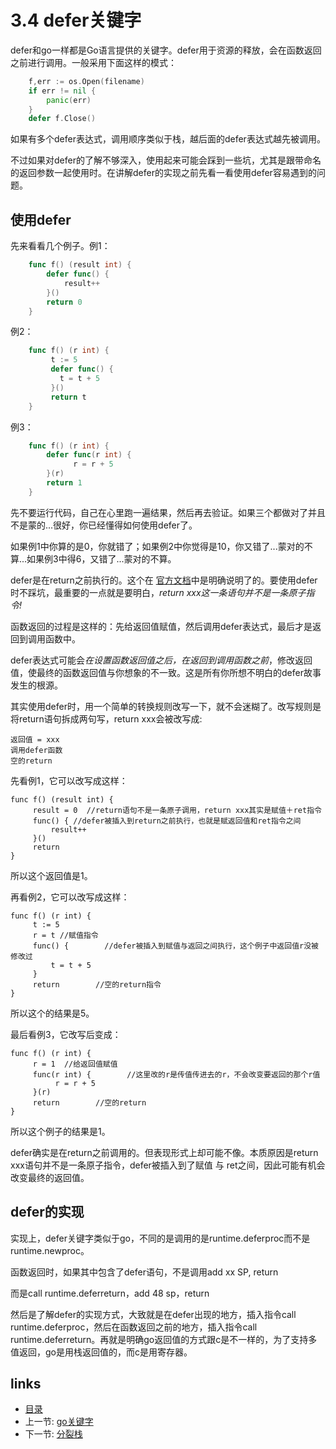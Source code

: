 # 3.4 defer关键字

defer和go一样都是Go语言提供的关键字。defer用于资源的释放，会在函数返回之前进行调用。一般采用下面这样的模式：

```go
	f,err := os.Open(filename)
	if err != nil {
		panic(err)
	}
	defer f.Close()
```

如果有多个defer表达式，调用顺序类似于栈，越后面的defer表达式越先被调用。

不过如果对defer的了解不够深入，使用起来可能会踩到一些坑，尤其是跟带命名的返回参数一起使用时。在讲解defer的实现之前先看一看使用defer容易遇到的问题。

## 使用defer
先来看看几个例子。例1：

```go
	func f() (result int) {
		defer func() {
			result++
		}()
		return 0
	}
```

例2：
```go
	func f() (r int) {
	     t := 5
	     defer func() {
		   t = t + 5
	     }()
	     return t
	}
```	

例3：

``` go
	func f() (r int) {
		defer func(r int) {
		      r = r + 5
		}(r)
		return 1
	}
```

先不要运行代码，自己在心里跑一遍结果，然后再去验证。如果三个都做对了并且不是蒙的...很好，你已经懂得如何使用defer了。

如果例1中你算的是0，你就错了；如果例2中你觉得是10，你又错了...蒙对的不算...如果例3中得6，又错了...蒙对的不算。

defer是在return之前执行的。这个在 [官方文档](http://golang.org/ref/spec#defer_statements)中是明确说明了的。要使用defer时不踩坑，最重要的一点就是要明白，*return xxx这一条语句并不是一条原子指令!*

函数返回的过程是这样的：先给返回值赋值，然后调用defer表达式，最后才是返回到调用函数中。

defer表达式可能会*在设置函数返回值之后，在返回到调用函数之前*，修改返回值，使最终的函数返回值与你想象的不一致。这是所有你所想不明白的defer故事发生的根源。

其实使用defer时，用一个简单的转换规则改写一下，就不会迷糊了。改写规则是将return语句拆成两句写，return xxx会被改写成:

	返回值 = xxx
	调用defer函数
	空的return

先看例1，它可以改写成这样：

	func f() (result int) {
	     result = 0  //return语句不是一条原子调用，return xxx其实是赋值＋ret指令
	     func() { //defer被插入到return之前执行，也就是赋返回值和ret指令之间
			 result++
	     }()
	     return
	}

所以这个返回值是1。

再看例2，它可以改写成这样：

	func f() (r int) {
	     t := 5
	     r = t //赋值指令
	     func() {        //defer被插入到赋值与返回之间执行，这个例子中返回值r没被修改过
			 t = t + 5
	     }
	     return        //空的return指令
	}

所以这个的结果是5。

最后看例3，它改写后变成：

	func f() (r int) {
	     r = 1  //给返回值赋值
	     func(r int) {        //这里改的r是传值传进去的r，不会改变要返回的那个r值
		      r = r + 5
	     }(r)
	     return        //空的return
	}

所以这个例子的结果是1。

defer确实是在return之前调用的。但表现形式上却可能不像。本质原因是return xxx语句并不是一条原子指令，defer被插入到了赋值 与 ret之间，因此可能有机会改变最终的返回值。

## defer的实现

实现上，defer关键字类似于go，不同的是调用的是runtime.deferproc而不是runtime.newproc。

函数返回时，如果其中包含了defer语句，不是调用add xx SP, return

而是call runtime.deferreturn，add 48 sp，return

然后是了解defer的实现方式，大致就是在defer出现的地方，插入指令call runtime.deferproc，然后在函数返回之前的地方，插入指令call runtime.deferreturn。再就是明确go返回值的方式跟c是不一样的，为了支持多值返回，go是用栈返回值的，而c是用寄存器。


## links
 * [目录](<preface.md>)
 * 上一节: [go关键字](<03.3.md>)
 * 下一节: [分裂栈](<03.5.md>)
